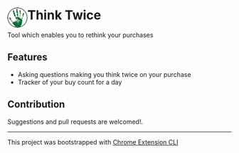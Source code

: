 # <img src="public/icons/icon_48.png" width="45" align="left"> Think Twice

Tool which enables you to rethink your purchases

## Features

- Asking questions making you think twice on your purchase
- Tracker of your buy count for a day


## Contribution

Suggestions and pull requests are welcomed!.

---

This project was bootstrapped with [Chrome Extension CLI](https://github.com/dutiyesh/chrome-extension-cli)

